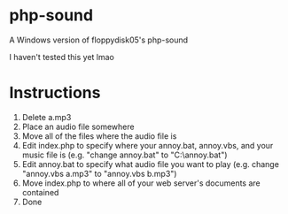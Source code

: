# php-sound
A Windows version of floppydisk05's php-sound

I haven't tested this yet lmao

# Instructions
1. Delete a.mp3
2. Place an audio file somewhere
3. Move all of the files where the audio file is
4. Edit index.php to specify where your annoy.bat, annoy.vbs, and your music file is (e.g. "change annoy.bat" to "C:\annoy.bat")
5. Edit annoy.bat to specify what audio file you want to play (e.g. change "annoy.vbs a.mp3" to "annoy.vbs b.mp3") 
7. Move index.php to where all of your web server's documents are contained
8. Done

